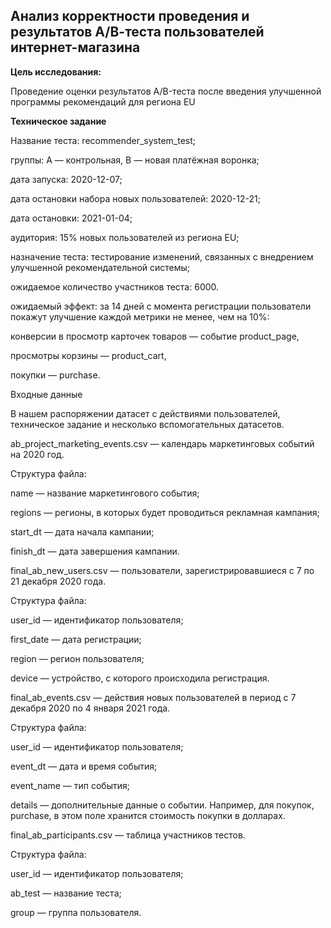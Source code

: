 ##  Анализ корректности проведения и результатов А/В-теста пользователей интернет-магазина

<b>Цель исследования:</b>

Проведение оценки результатов A/B-теста после введения улучшенной программы рекомендаций для региона EU

<b>Техническое задание</b>

Название теста: recommender_system_test;

группы: А — контрольная, B — новая платёжная воронка;

дата запуска: 2020-12-07;

дата остановки набора новых пользователей: 2020-12-21;

дата остановки: 2021-01-04;

аудитория: 15% новых пользователей из региона EU;

назначение теста: тестирование изменений, связанных с внедрением улучшенной рекомендательной системы;

ожидаемое количество участников теста: 6000.

ожидаемый эффект: за 14 дней с момента регистрации пользователи покажут улучшение каждой метрики не менее, чем на 10%:

конверсии в просмотр карточек товаров — событие product_page,

просмотры корзины — product_cart,

покупки — purchase.

Входные данные

В нашем распоряжении датасет с действиями пользователей, техническое задание и несколько вспомогательных датасетов.

ab_project_marketing_events.csv — календарь маркетинговых событий на 2020 год.

Структура файла:

name — название маркетингового события;

regions — регионы, в которых будет проводиться рекламная кампания;

start_dt — дата начала кампании;

finish_dt — дата завершения кампании.

final_ab_new_users.csv — пользователи, зарегистрировавшиеся с 7 по 21 декабря 2020 года.

Структура файла:

user_id — идентификатор пользователя;

first_date — дата регистрации;

region — регион пользователя;

device — устройство, с которого происходила регистрация.

final_ab_events.csv — действия новых пользователей в период с 7 декабря 2020 по 4 января 2021 года.

Структура файла:

user_id — идентификатор пользователя;

event_dt — дата и время события;

event_name — тип события;

details — дополнительные данные о событии. Например, для покупок, purchase, в этом поле хранится стоимость покупки в долларах.

final_ab_participants.csv — таблица участников тестов.

Структура файла:

user_id — идентификатор пользователя;

ab_test — название теста;

group — группа пользователя.